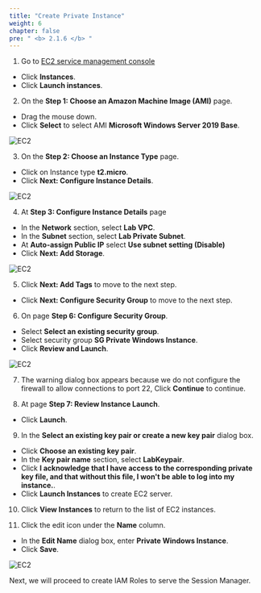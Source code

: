 ```yaml
---
title: "Create Private Instance"
weight: 6
chapter: false
pre: " <b> 2.1.6 </b> "
---
```


1. Go to [EC2 service management console](https://console.aws.amazon.com/ec2/v2/home)

- Click **Instances**.
- Click **Launch instances**.

2. On the **Step 1: Choose an Amazon Machine Image (AMI)** page.

- Drag the mouse down.
- Click **Select** to select AMI **Microsoft Windows Server 2019 Base**.

![EC2](/images/2.prerequisite/034-createec2.png)

3. On the **Step 2: Choose an Instance Type** page.

- Click on Instance type **t2.micro**.
- Click **Next: Configure Instance Details**.

![EC2](/images/2.prerequisite/029-createec2.png)

4. At **Step 3: Configure Instance Details** page

- In the **Network** section, select **Lab VPC**.
- In the **Subnet** section, select **Lab Private Subnet**.
- At **Auto-assign Public IP** select **Use subnet setting (Disable)**
- Click **Next: Add Storage**.

![EC2](/images/2.prerequisite/035-createec2.png)

5. Click **Next: Add Tags** to move to the next step.

- Click **Next: Configure Security Group** to move to the next step.

6. On page **Step 6: Configure Security Group**.

- Select **Select an existing security group**.
- Select security group **SG Private Windows Instance**.
- Click **Review and Launch**.

![EC2](/images/2.prerequisite/036-createec2.png)

7. The warning dialog box appears because we do not configure the firewall to allow connections to port 22, Click **Continue** to continue.

8. At page **Step 7: Review Instance Launch**.

- Click **Launch**.

9. In the **Select an existing key pair or create a new key pair** dialog box.

- Click **Choose an existing key pair**.
- In the **Key pair name** section, select **LabKeypair**.
- Click **I acknowledge that I have access to the corresponding private key file, and that without this file, I won't be able to log into my instance.**.
- Click **Launch Instances** to create EC2 server.

10. Click **View Instances** to return to the list of EC2 instances.

11. Click the edit icon under the **Name** column.

- In the **Edit Name** dialog box, enter **Private Windows Instance**.
- Click **Save**.

![EC2](/images/2.prerequisite/033-createec2.png)

Next, we will proceed to create IAM Roles to serve the Session Manager.
